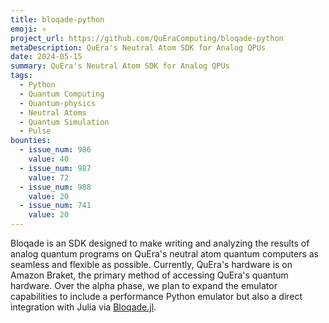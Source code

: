 ```yaml
---
title: bloqade-python
emoji: ⚛️
project_url: https://github.com/QuEraComputing/bloqade-python
metaDescription: QuEra's Neutral Atom SDK for Analog QPUs
date: 2024-05-15
summary: QuEra's Neutral Atom SDK for Analog QPUs
tags:
  - Python
  - Quantum Computing
  - Quantum-physics
  - Neutral Atoms
  - Quantum Simulation
  - Pulse
bounties:
  - issue_num: 986
    value: 40
  - issue_num: 987
    value: 72
  - issue_num: 988
    value: 20
  - issue_num: 741
    value: 20
---
```


Bloqade is an SDK designed to make writing and analyzing the results of analog quantum programs on QuEra's neutral atom quantum computers as seamless and flexible as possible. Currently, QuEra's hardware is on Amazon Braket, the primary method of accessing QuEra's quantum hardware. Over the alpha phase, we plan to expand the emulator capabilities to include a performance Python emulator but also a direct integration with Julia via [Bloqade.jl](https://queracomputing.github.io/Bloqade.jl/dev/).

